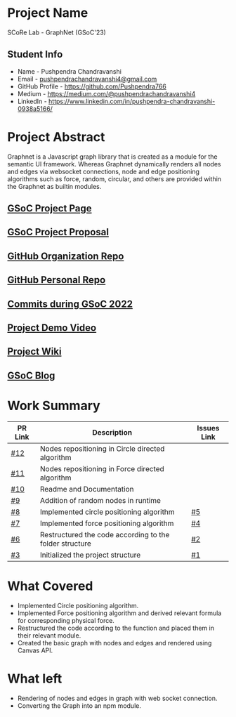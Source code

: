 # Project Name
SCoRe Lab - GraphNet (GSoC'23)

## Student Info 
- Name - Pushpendra Chandravanshi
- Email - pushpendrachandravanshi4@gmail.com
- GitHub Profile - https://github.com/Pushpendra766
- Medium - https://medium.com/@pushpendrachandravanshi4
- LinkedIn - https://www.linkedin.com/in/pushpendra-chandravanshi-0938a5166/

# Project Abstract
Graphnet is a Javascript graph library that is created as a module for the semantic UI framework. Whereas Graphnet dynamically renders all nodes and edges via websocket connections, node and edge positioning algorithms such as force, random, circular, and others are provided within the Graphnet as builtin modules. 

## [GSoC Project Page](https://summerofcode.withgoogle.com/programs/2023/projects/oUeY8arQ)

## [GSoC Project Proposal](https://drive.google.com/file/d/1ymCakCOxpYo-KtcsUcOCD2u4pp-2_yD_/view?usp=sharing)

## [GitHub Organization Repo](https://github.com/c2siorg)

## [GitHub Personal Repo](https://github.com/Pushpendra766/GraphNet)

## [Commits during GSoC 2022](https://github.com/c2siorg/GraphNet/commits?author=Pushpendra766)

## [Project Demo Video](https://www.youtube.com/watch?v=hfLwzCdc4FE)

## [Project Wiki](https://github.com/Pushpendra766/GraphNet/wiki)

## [GSoC Blog](https://medium.com/@pushpendrachandravanshi4)

# Work Summary

| PR Link| Description |  Issues Link   | 
| -------------------------------------------------------------------------------------------------------------------------------------------------------------------- | -------------------------------------------------------- | --------- | 
| [#12](https://github.com/c2siorg/GraphNet/pull/12)|Nodes repositioning in Circle directed algorithm|  |
| [#11](https://github.com/c2siorg/GraphNet/pull/11)|Nodes repositioning in Force directed algorithm |  |
| [#10](https://github.com/c2siorg/GraphNet/pull/10)|Readme and Documentation|  |
| [#9](https://github.com/c2siorg/GraphNet/pull/9)|Addition of random nodes in runtime |  |
| [#8](https://github.com/c2siorg/GraphNet/pull/8)|Implemented circle positioning algorithm| [#5](https://github.com/c2siorg/GraphNet/issues/5) |
| [#7](https://github.com/c2siorg/GraphNet/pull/7)|Implemented force positioning algorithm | [#4](https://github.com/c2siorg/GraphNet/issues/4) |
| [#6](https://github.com/c2siorg/GraphNet/pull/6)|Restructured the code according to the folder structure| [#2](https://github.com/c2siorg/GraphNet/issues/2) |
| [#3](https://github.com/c2siorg/GraphNet/pull/3)|Initialized the project structure | [#1](https://github.com/c2siorg/GraphNet/issues/1) |


# What Covered
- Implemented Circle positioning algorithm.
- Implemented Force positioning algorithm and derived relevant formula for corresponding physical force.
- Restructured the code according to the function and placed them in their relevant module.
- Created the basic graph with nodes and edges and rendered using Canvas API.

# What left
- Rendering of nodes and edges in graph with web socket connection.
- Converting the Graph into an npm module.
